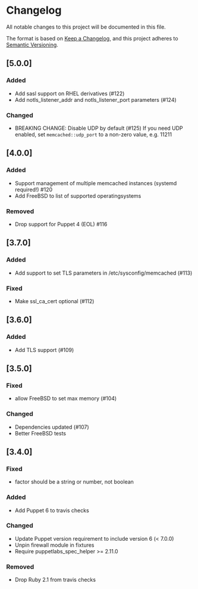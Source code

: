 # Changelog
All notable changes to this project will be documented in this file.

The format is based on [Keep a Changelog](https://keepachangelog.com/en/1.0.0/),
and this project adheres to [Semantic Versioning](https://semver.org/spec/v2.0.0.html).

## [5.0.0]
### Added
- Add sasl support on RHEL derivatives (#122)
- Add notls_listener_addr and notls_listener_port parameters (#124)
### Changed
- BREAKING CHANGE: Disable UDP by default (#125)
  If you need UDP enabled, set `memcached::udp_port` to a non-zero value, e.g. 11211

## [4.0.0]
### Added
- Support management of multiple memcached instances (systemd required!) #120
- Add FreeBSD to list of supported operatingsystems
### Removed
- Drop support for Puppet 4 (EOL) #116

## [3.7.0]
### Added
- Add support to set TLS parameters in /etc/sysconfig/memcached (#113)
### Fixed
- Make ssl_ca_cert optional (#112)

## [3.6.0]
### Added
- Add TLS support (#109)

## [3.5.0]
### Fixed
- allow FreeBSD to set max memory (#104)
### Changed
- Dependencies updated (#107)
- Better FreeBSD tests

## [3.4.0]
### Fixed
- factor should be a string or number, not boolean
### Added
- Add Puppet 6 to travis checks
### Changed
- Update Puppet version requirement to include version 6 (< 7.0.0)
- Unpin firewall module in fixtures
- Require puppetlabs_spec_helper >= 2.11.0
### Removed
- Drop Ruby 2.1 from travis checks
